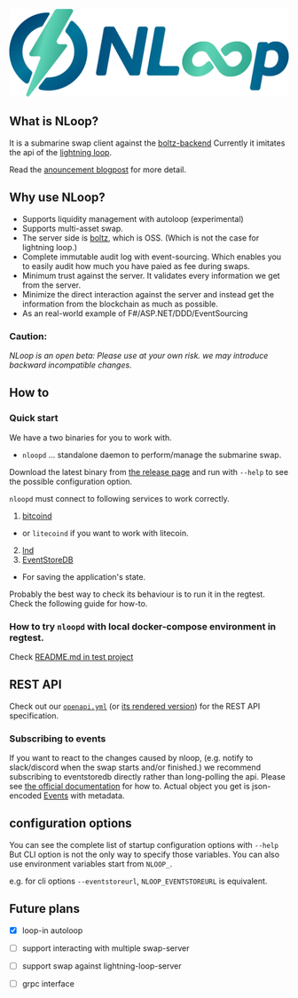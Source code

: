 
![nloop-logo](./images/logo.png)

## What is NLoop?

It is a submarine swap client against the [boltz-backend](https://github.com/BoltzExchange/boltz-backend)
Currently it imitates the api of the [lightning loop](https://github.com/lightninglabs/loop).

Read the [anouncement blogpost](https://tech.bitbank.cc/nloop-announcement-en/) for more detail.

## Why use NLoop?

* Supports liquidity management with autoloop (experimental)
* Supports multi-asset swap.
* The server side is [boltz](https://github.com/BoltzExchange/boltz-backend), which is OSS. (Which is not the case for lightning loop.)
* Complete immutable audit log with event-sourcing. Which enables you to easily audit how much you have paied as fee during swaps.
* Minimum trust against the server. It validates every information we get from the server.
* Minimize the direct interaction against the server and instead get the information from the blockchain as much as possible.
* As an real-world example of F#/ASP.NET/DDD/EventSourcing

### Caution:

*NLoop is an open beta: Please use at your own risk. we may introduce backward incompatible changes.*

## How to

### Quick start

We have a two binaries for you to work with.
* `nloopd` ... standalone daemon to perform/manage the submarine swap.

Download the latest binary from [the release page](https://github.com/joemphilips/NLoop/releases)
and run with `--help` to see the possible configuration option.

`nloopd` must connect to following services to work correctly.

1. [bitcoind](https://github.com/bitcoin/bitcoin)
  * or `litecoind` if you want to work with litecoin.
2. [lnd](https://github.com/bitcoin/bitcoin)
3. [EventStoreDB](https://www.eventstore.com/eventstoredb)
  * For saving the application's state.

Probably the best way to check its behaviour is to run it in the regtest.
Check the following guide for how-to.

### How to try `nloopd` with local docker-compose environment in regtest.

Check [README.md in test project](./tests/NLoop.Server.Tests/README.md)

## REST API

Check out our [`openapi.yml`](./openapi.yml) (or [its rendered version](https://bitbankinc.github.io/NLoop/)) for the REST API specification.

### Subscribing to events

If you want to react to the changes caused by nloop, (e.g. notify to slack/discord when the swap starts and/or finished.)
we recommend subscribing to eventstoredb directly rather than long-polling the api.
Please see [the official documentation](https://developers.eventstore.com/clients/dotnet/5.0/subscriptions.html) for how to.
Actual object you get is json-encoded [Events](https://github.com/bitbankinc/NLoop/blob/master/NLoop.Domain/Swap.fs#L299) with metadata.

## configuration options

You can see the complete list of startup configuration options with `--help`
But CLI option is not the only way to specify those variables.
You can also use environment variables start from `NLOOP_`.

e.g. for cli options `--eventstoreurl`, `NLOOP_EVENTSTOREURL` is equivalent.


## Future plans

* [x] loop-in autoloop
* [ ] support interacting with multiple swap-server
* [ ] support swap against lightning-loop-server
* [ ] grpc interface

